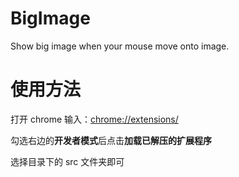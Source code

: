 # BigImage

Show big image when your mouse move onto image.

# 使用方法

打开 chrome 输入：[chrome://extensions/](chrome://extensions)

勾选右边的**开发者模式**后点击**加载已解压的扩展程序**

选择目录下的 src 文件夹即可
